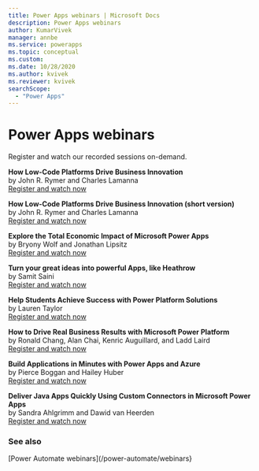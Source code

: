 ```yaml
---
title: Power Apps webinars | Microsoft Docs
description: Power Apps webinars
author: KumarVivek
manager: annbe
ms.service: powerapps
ms.topic: conceptual
ms.custom: 
ms.date: 10/28/2020
ms.author: kvivek
ms.reviewer: kvivek
searchScope:
  - "Power Apps"
---
```

# Power Apps webinars

Register and watch our recorded sessions on-demand.

**How Low-Code Platforms Drive Business Innovation**  
by John R. Rymer and Charles Lamanna  
[Register and watch now](https://info.microsoft.com/ww-Landing-Low-Code-Platforms.html?Lcid=EN-US)

**How Low-Code Platforms Drive Business Innovation (short version)**  
by John R. Rymer and Charles Lamanna  
[Register and watch now](https://info.microsoft.com/ww-landing-how-low-code-platforms-drive-business-innovation-short.html?lcid=en-us)

**Explore the Total Economic Impact of Microsoft Power Apps**  
by Bryony Wolf and Jonathan Lipsitz  
[Register and watch now](https://info.microsoft.com/ww-Landing-Explore-the-Total-Economic-Impact-of-Microsoft-PowerApps.html?LCID=EN-US)

**Turn your great ideas into powerful Apps, like Heathrow**  
by Samit Saini  
[Register and watch now](https://info.microsoft.com/ww-landing-Turn-Your-Great-Ideas-into-Powerful-Apps.html?lcid=EN-US)

**Help Students Achieve Success with Power Platform Solutions**  
by Lauren Taylor  
[Register and watch now](https://info.microsoft.com/ww-Landing-Help-Students-Achieve-Success-with-Power-Platform-Solutions.html?LCID=EN-US&ocid=mkto_eml_EM690872A1LA1&ocid=eml_pg196198_gdc_comm_ba)

**How to Drive Real Business Results with Microsoft Power Platform**  
by Ronald Chang, Alan Chai, Kenric Auguillard, and Ladd Laird  
[Register and watch now](https://info.microsoft.com/ww-landing-DriveRealBusinessResultswithPowerPlatform.html?lcid=en-us)

**Build Applications in Minutes with Power Apps and Azure**  
by Pierce Boggan and Hailey Huber  
[Register and watch now](https://info.microsoft.com/ww-landing-rapid-application-development-with-power-apps-and-azure.html?lcid=en-us)

**Deliver Java Apps Quickly Using Custom Connectors in Microsoft Power Apps**  
by Sandra Ahlgrimm and Dawid van Heerden  
[Register and watch now](https://info.microsoft.com/ww-Landing-DeliverJavaAppsQuicklyUsingCustomConnectors.html?LCID=EN-US)

### See also

[Power Automate webinars](/power-automate/webinars}
